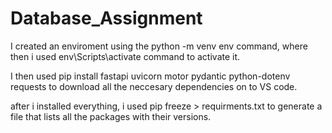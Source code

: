 # Database_Assignment

I created an enviroment using the python -m venv env command, where then i used env\Scripts\activate command to activate it.

I then used pip install fastapi uvicorn motor pydantic python-dotenv requests to download all the neccesary dependencies on to  VS code.

after i installed everything, i used pip freeze > requirments.txt to generate a file that lists all the packages with their versions.